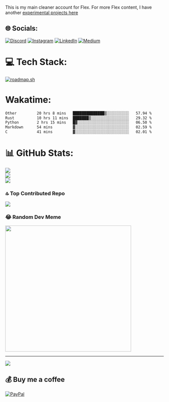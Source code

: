 This is my main cleaner account for Flex. For more Flex content, I have another [experimental projects here](https://codeberg.org/fepfitra)

## 🌐 Socials:
[![Discord](https://img.shields.io/badge/Discord-%237289DA.svg?logo=discord&logoColor=white)](https://discord.gg/fitrafep) [![Instagram](https://img.shields.io/badge/Instagram-%23E4405F.svg?logo=Instagram&logoColor=white)](https://instagram.com/fitra_fep) [![LinkedIn](https://img.shields.io/badge/LinkedIn-%230077B5.svg?logo=linkedin&logoColor=white)](https://linkedin.com/in/fitra-fep-417049199/) [![Medium](https://img.shields.io/badge/Medium-12100E?logo=medium&logoColor=white)](https://medium.com/@fitrafep)

# 💻 Tech Stack:
[![roadmap.sh](https://roadmap.sh/card/wide/6793d7d132284498bcba575e?variant=dark&roadmaps=cpp%2Crust%2Cgolang%2Cpython)](https://roadmap.sh)

# Wakatime:
<!--START_SECTION:waka-->

```txt
Other         20 hrs 8 mins   ██████████████▒░░░░░░░░░░   57.94 %
Rust          10 hrs 11 mins  ███████▒░░░░░░░░░░░░░░░░░   29.32 %
Python        2 hrs 15 mins   █▓░░░░░░░░░░░░░░░░░░░░░░░   06.50 %
Markdown      54 mins         ▓░░░░░░░░░░░░░░░░░░░░░░░░   02.59 %
C             41 mins         ▓░░░░░░░░░░░░░░░░░░░░░░░░   02.01 %
```

<!--END_SECTION:waka-->

# 📊 GitHub Stats:
![](https://github-readme-stats.vercel.app/api?username=fepfitra&theme=dark&hide_border=false&include_all_commits=false&count_private=false)<br/>
![](https://github-readme-streak-stats.herokuapp.com/?user=fepfitra&theme=dark&hide_border=false)<br/>
![](https://github-readme-stats.vercel.app/api/top-langs/?username=fepfitra&theme=dark&hide_border=false&include_all_commits=false&count_private=false&layout=compact)

### 🔝 Top Contributed Repo
![](https://github-contributor-stats.vercel.app/api?username=fepfitra&limit=5&theme=dark&combine_all_yearly_contributions=true)

<!-- Proudly created with GPRM ( https://gprm.itsvg.in ) -->

### 😂 Random Dev Meme
<img src='https://randommeme-five.vercel.app/' style="height: 400px;"/>

---
[![](https://visitcount.itsvg.in/api?id=fepfitra&icon=0&color=0)](https://visitcount.itsvg.in)

  ## 💰 Buy me a coffee
  [![PayPal](https://img.shields.io/badge/PayPal-00457C?style=for-the-badge&logo=paypal&logoColor=white)](https://paypal.me/fitrafepfep) 
